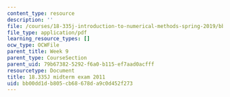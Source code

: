 ```yaml
---
content_type: resource
description: ''
file: /courses/18-335j-introduction-to-numerical-methods-spring-2019/bb00dd1db805cb68678da9c0d452f273_MIT18_335JS19_exam11.pdf
file_type: application/pdf
learning_resource_types: []
ocw_type: OCWFile
parent_title: Week 9
parent_type: CourseSection
parent_uid: 79b67382-5292-f6a0-b115-ef7aad0acfff
resourcetype: Document
title: 18.335J midterm exam 2011
uid: bb00dd1d-b805-cb68-678d-a9c0d452f273
---
```

